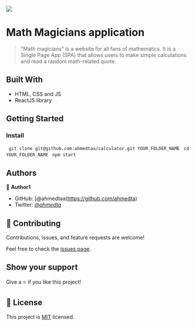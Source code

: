 ![](https://img.shields.io/badge/Microverse-blueviolet)

# Math Magicians application

> "Math magicians" is a website for all fans of mathematics. It is a Single Page App (SPA) that allows users to make simple calculations and read a random math-related quote.

## Built With

- HTML, CSS and JS
- ReactJS library

## Getting Started

### Install

` git clone git@github.com:ahmedtaa/calculator.git YOUR_FOLDER_NAME`
` cd YOUR_FOLDER_NAME`
` npm start`

## Authors

👤 **Author1**

- GitHub: [@ahmedtaa(https://github.com/ahmedta)
- Twitter: [@_ahmedta_](https://twitter.com/_ahmedta_)

## 🤝 Contributing

Contributions, issues, and feature requests are welcome!

Feel free to check the [issues page](../../issues/).

## Show your support

Give a ⭐️ if you like this project!

## 📝 License

This project is [MIT](./MIT.md) licensed.
